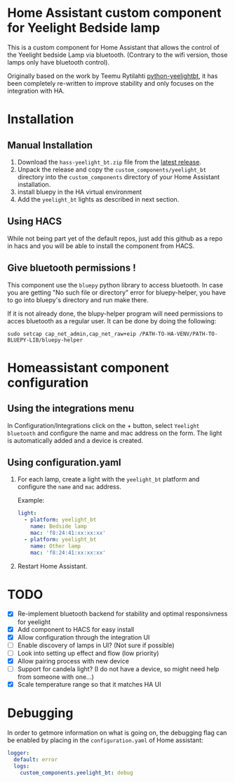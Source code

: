 # Home Assistant custom component for Yeelight Bedside lamp

This is a custom component for Home Assistant that allows the control of the Yeelight bedside Lamp via bluetooth. (Contrary to the wifi version, those lamps only have bluetooth control).

Originally based on the work by Teemu Rytilahti [python-yeelightbt](https://github.com/rytilahti/python-yeelightbt), it has been completely re-written to improve stability and only focuses on the integration with HA.


# Installation


## Manual Installation

1. Download the `hass-yeelight_bt.zip` file from the
   [latest release](https://github.com/hcoohb/hass-yeelightbt/releases/latest).
2. Unpack the release and copy the `custom_components/yeelight_bt` directory
   into the `custom_components` directory of your Home Assistant
   installation.
3. install bluepy in the HA virtual environment
4. Add the `yeelight_bt` lights as described in next section.


## Using HACS

While not being part yet of the default repos, just add this github as a repo in hacs and you will be able to install the component from HACS.

## Give bluetooth permissions !

This component use the `bluepy` python library to access bluetooth.
In case you are getting "No such file or directory" error for bluepy-helper, you have to go into bluepy's directory and run make there.

If it is not already done, the blupy-helper program will need permissions to acces bluetooth as a regular user. It can be done by doing the following:

```
sudo setcap cap_net_admin,cap_net_raw+eip /PATH-TO-HA-VENV/PATH-TO-BLUEPY-LIB/bluepy-helper
```


# Homeassistant component configuration

## Using the integrations menu

In Configuration/Integrations click on the + button, select `Yeelight bluetooth` and configure the name and mac address on the form.
The light is automatically added and a device is created.


## Using configuration.yaml

1. For each lamp, create a light with the `yeelight_bt` platform and configure the `name` and `mac` address.
    
    Example:
    ```yaml
    light:
      - platform: yeelight_bt
        name: Bedside lamp
        mac: 'f8:24:41:xx:xx:xx'
      - platform: yeelight_bt
        name: Other lamp
        mac: 'f8:24:41:xx:xx:xx'
    ```

2. Restart Home Assistant.

# TODO

- [x] Re-implement bluetooth backend for stability and optimal responsivness for yeelight
- [x] Add component to HACS for easy install
- [x] Allow configuration through the integration UI
- [ ] Enable discovery of lamps in UI? (Not sure if possible)
- [ ] Look into setting up effect and flow (low priority)
- [x] Allow pairing process with new device
- [ ] Support for candela light? (I do not have a device, so might need help from someone with one...)
- [x] Scale temperature range so that it matches HA UI

# Debugging

In order to getmore information on what is going on, the debugging flag can be enabled by placing in the `configuration.yaml` of Home assistant:

```yaml
logger:
  default: error
  logs:
    custom_components.yeelight_bt: debug
```